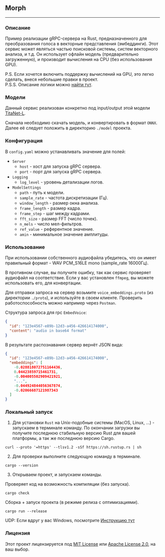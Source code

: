 ## Morph

---

### Описание

Пример реализации gRPC-сервера на Rust, предназначенного для преобразования голоса в векторные представления (эмбеддинги). 
Этот сервис может являться частью поисковой системы, систем векторного анализа, и т.д. 
Он использует офлайн модель (предварительно загруженную), и производит вычисления на CPU (без использования GPU).

P.S. Если хочется включить поддержку вычислений на GPU, это легко сделать, внеся небольшие правки в проект.  
P.S.S. Описание логики можно [найти тут](https://github.com/Ave-Sergeev/Morph/blob/main/LOGIC_DESCRIPTION.md).

### Модели

Данный сервис реализован конкретно под input/output этой модели [TitaNet-L](https://catalog.ngc.nvidia.com/orgs/nvidia/teams/nemo/models/titanet_large).

Сначала необходимо скачать модель, и конвертировать в формат `ONNX`.
Далее её следует положить в директорию `./model` проекта.

### Конфигурация

В `config.yaml` можно устанавливать значение для полей:

- `Server`
   - `host` - хост для запуска gRPC сервера.
   - `port` - порт для запуска gRPC сервера.
- `Logging`
   - `log_level` - уровень детализации логов.
- `ModelSettings`
   - `path` - путь к модели.
   - `sample_rate` - частота дискретизации (Гц).
   - `window_length` - размер окна анализа.
   - `frame_length` - размер кадра.
   - `frame_step` - шаг между кадрами.
   - `fft_size` - размер FFT (число точек).
   - `n_mels` - число мел-фильтров.
   - `ref_value` - референтное значение.
   - `amin` - минимальное значение амплитуды.

### Использование

При использовании собственного аудиофайла убедитесь, что он имеет правильный формат - WAV PCM_S16LE mono (sample_rate 16000Гц).

В противном случае, вы получите ошибку, так как сервис проверяет аудиофайл на соответствие.
Если у вас установлен `ffmpeg`, вы можете использовать его, для конвертации.

Для отправки запроса на сервер возьмите `voice_embeddings.proto` (из директории `./proto`), и используйте в своем клиенте.
Проверить работоспособность можно например через `Postman`.

Cтруктура запроса для rpc `EmbedVoice`:
```Json
{
  "id": "123e4567-e89b-12d3-a456-426614174000",
  "content": "audio in base64 format"
}
```

В результате распознавания сервер вернёт JSON вида:
```Json
{
  "id": "123e4567-e89b-12d3-a456-426614174000",
  "embeddings": [
    -0.028818072751164436,
    0.04423859715461731,
    -0.004005502909421921,
    "...",
    -0.044924844056367874,
    -0.02066687121987343
  ]
}
```

### Локальный запуск

1) Для установки `Rust` на Unix-подобные системы (MacOS, Linux, ...) - запускаем в терминале команду.
   По окончании загрузки вы получите последнюю стабильную версию Rust для вашей платформы, а так же последнюю версию Cargo.

```shell
curl --proto '=https' --tlsv1.2 -sSf https://sh.rustup.rs | sh
```

2) Для проверки выполните следующую команду в терминале.

```shell
cargo --version
```

3) Открываем проект, и запускаем команды.

Проверяет код на возможность компиляции (без запуска).
```shell
cargo check
```

Сборка + запуск проекта (в режиме релиза с оптимизациями).
```shell
cargo run --release
```

UDP: Если вдруг у вас Windows, посмотрите [Инструкцию тут](https://forge.rust-lang.org/infra/other-installation-methods.html)

### Лицензия

Этот проект лицензируется под [MIT License](https://opensource.org/licenses/MIT) или [Apache License 2.0](https://www.apache.org/licenses/LICENSE-2.0), на ваш выбор.
